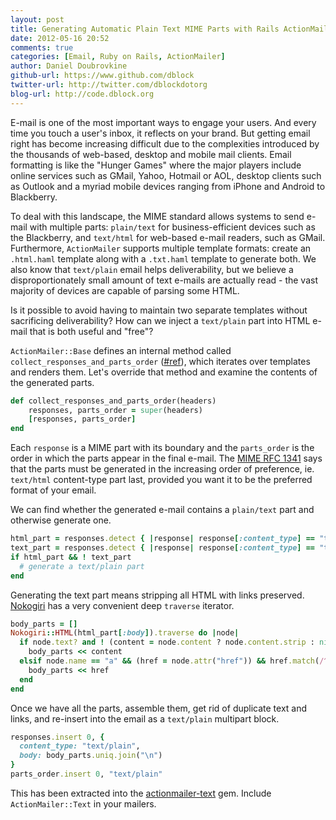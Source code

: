 ```yaml
---
layout: post
title: Generating Automatic Plain Text MIME Parts with Rails ActionMailer
date: 2012-05-16 20:52
comments: true
categories: [Email, Ruby on Rails, ActionMailer]
author: Daniel Doubrovkine
github-url: https://www.github.com/dblock
twitter-url: http://twitter.com/dblockdotorg
blog-url: http://code.dblock.org
---
```

E-mail is one of the most important ways to engage your users. And every time you touch a user's inbox, it reflects on your brand. But getting email right has become increasing difficult due to the complexities introduced by the thousands of web-based, desktop and mobile mail clients. Email formatting is like the "Hunger Games" where the major players include online services such as GMail, Yahoo, Hotmail or AOL, desktop clients such as Outlook and a myriad mobile devices ranging from iPhone and Android to Blackberry.

To deal with this landscape, the MIME standard allows systems to send e-mail with multiple parts: `plain/text` for business-efficient devices such as the Blackberry, and `text/html` for web-based e-mail readers, such as GMail. Furthermore, `ActionMailer` supports multiple template formats: create an `.html.haml` template along with a `.txt.haml` template to generate both. We also know that `text/plain` email helps deliverability, but we believe a disproportionately small amount of text e-mails are actually read - the vast majority of devices are capable of parsing some HTML.

Is it possible to avoid having to maintain two separate templates without sacrificing deliverability? How can we inject a `text/plain` part into HTML e-mail that is both useful and "free"?

<!--more-->

`ActionMailer::Base` defines an internal method called `collect_responses_and_parts_order` ([#ref](http://apidock.com/rails/ActionMailer/Base/collect_responses_and_parts_order)), which iterates over templates and renders them. Let's override that method and examine the contents of the generated parts.

``` ruby
def collect_responses_and_parts_order(headers)
    responses, parts_order = super(headers)
    [responses, parts_order]
end
```

Each `response` is a MIME part with its boundary and the `parts_order` is the order in which the parts appear in the final e-mail. The [MIME RFC 1341](http://www.ietf.org/rfc/rfc1341.txt) says that the parts must be generated in the increasing order of preference, ie. `text/html` content-type part last, provided you want it to be the preferred format of your email.

We can find whether the generated e-mail contains a `plain/text` part and otherwise generate one.

``` ruby
html_part = responses.detect { |response| response[:content_type] == "text/html" }
text_part = responses.detect { |response| response[:content_type] == "text/plain" }
if html_part && ! text_part
  # generate a text/plain part
end
```

Generating the text part means stripping all HTML with links preserved. [Nokogiri](http://nokogiri.org/) has a very convenient deep `traverse` iterator.

``` ruby
body_parts = []
Nokogiri::HTML(html_part[:body]).traverse do |node|
  if node.text? and ! (content = node.content ? node.content.strip : nil).blank?
    body_parts << content
  elsif node.name == "a" && (href = node.attr("href")) && href.match(/^https?:/)
    body_parts << href
  end
end
```

Once we have all the parts, assemble them, get rid of duplicate text and links, and re-insert into the email as a `text/plain` multipart block.

``` ruby
responses.insert 0, {
  content_type: "text/plain",
  body: body_parts.uniq.join("\n")
}
parts_order.insert 0, "text/plain"
```

This has been extracted into the [actionmailer-text](https://github.com/dblock/actionmailer-text) gem. Include `ActionMailer::Text` in your mailers.


